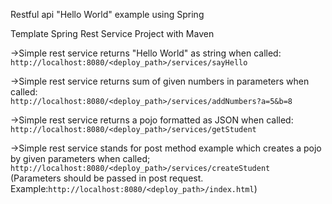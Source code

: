 Restful api "Hello World" example using Spring

Template Spring Rest Service Project with Maven

->Simple rest service returns "Hello World" as string when called:   
`http://localhost:8080/<deploy_path>/services/sayHello`

->Simple rest service returns sum of given numbers in parameters when called:   
`http://localhost:8080/<deploy_path>/services/addNumbers?a=5&b=8`

->Simple rest service returns a pojo formatted as JSON when called:    
`http://localhost:8080/<deploy_path>/services/getStudent`

->Simple rest service stands for post method example which creates a pojo by given parameters when called;
`http://localhost:8080/<deploy_path>/services/createStudent`   
(Parameters should be passed in post request. Example:`http://localhost:8080/<deploy_path>/index.html`)

